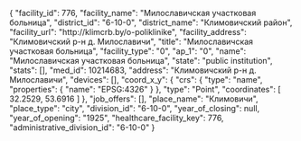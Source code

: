 {
    "facility_id": 776,
    "facility_name": "Милославичская участковая больница",
    "district_id": "6-10-0",
    "district_name": "Климовичский район",
    "facility_url": "http:\/\/klimcrb.by\/o-poliklinike",
    "facility_address": "Климовичский р-н д. Милославичи",
    "title": "Милославичская участковая больница",
    "facility_type": "0",
    "ap_1": "0",
    "name": "Милославичская участковая больница",
    "state": "public institution",
    "stats": [],
    "med_id": 10214683,
    "address": "Климовичский р-н д. Милославичи",
    "devices": [],
    "coord_x_y": {
        "crs": {
            "type": "name",
            "properties": {
                "name": "EPSG:4326"
            }
        },
        "type": "Point",
        "coordinates": [
            32.2529,
            53.6916
        ]
    },
    "job_offers": [],
    "place_name": "Климовичи",
    "place_type": "city",
    "division_id": "6-10-0",
    "year_of_closing": null,
    "year_of_opening": "1925",
    "healthcare_facility_key": 776,
    "administrative_division_id": "6-10-0"
}